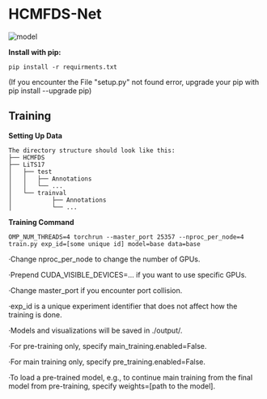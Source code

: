 # HCMFDS-Net
![model](https://github.com/user-attachments/assets/708a8d3e-37bb-480f-a5c9-5029a4078f50)


**Install with pip:**
```
pip install -r requirments.txt
```
(If you encounter the File "setup.py" not found error, upgrade your pip with pip install --upgrade pip)

## Training
**Setting Up Data**
```
The directory structure should look like this:
├── HCMFDS
├── LiTS17
│   ├── test
│   │   ├── Annotations
│   │   └── ...
│   └── trainval
│           ├── Annotations
│           └── ...
```
**Training Command**
```
OMP_NUM_THREADS=4 torchrun --master_port 25357 --nproc_per_node=4 train.py exp_id=[some unique id] model=base data=base
```

·Change nproc_per_node to change the number of GPUs.

·Prepend CUDA_VISIBLE_DEVICES=... if you want to use specific GPUs.

·Change master_port if you encounter port collision.

·exp_id is a unique experiment identifier that does not affect how the training is done.

·Models and visualizations will be saved in ./output/.

·For pre-training only, specify main_training.enabled=False.

·For main training only, specify pre_training.enabled=False.

·To load a pre-trained model, e.g., to continue main training from the final model from pre-training, specify weights=[path to the model].
